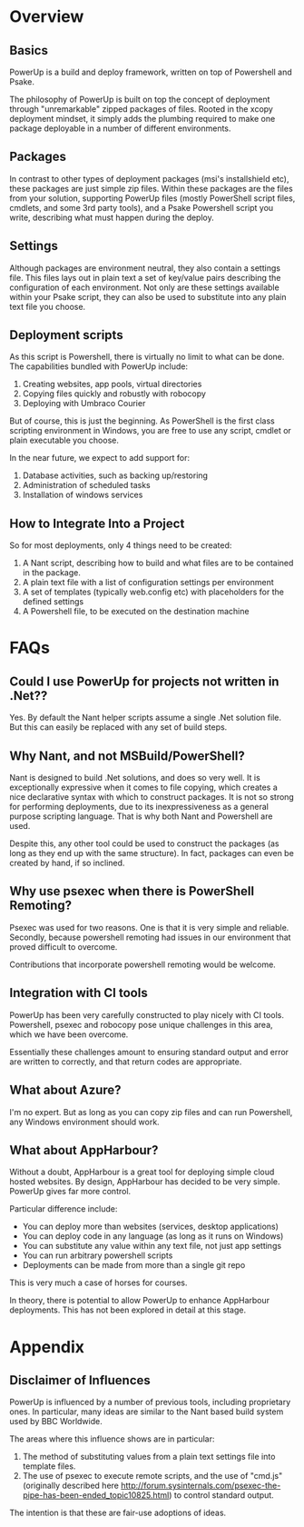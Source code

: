 # Overview

## Basics

PowerUp is a build and deploy framework, written on top of Powershell and Psake.

The philosophy of PowerUp is built on top the concept of deployment through "unremarkable" zipped packages of files. Rooted in the xcopy deployment mindset, it simply adds the plumbing required to make one package deployable in a number of different environments.

## Packages

In contrast to other types of deployment packages (msi's installshield etc), these packages are just simple zip files. Within these packages are the files from your solution, supporting PowerUp files (mostly PowerShell script files, cmdlets, and some 3rd party tools), and a Psake Powershell script you write, describing what must happen during the deploy.  

## Settings

Although packages are environment neutral, they also contain a settings file. This files lays out in plain text a set of key/value pairs describing the configuration of each environment. Not only are these settings available within your Psake script, they can also be used to substitute into any plain text file you choose.

## Deployment scripts

As this script is Powershell, there is virtually no limit to what can be done. The capabilities bundled with PowerUp include:  
1. Creating websites, app pools, virtual directories  
2. Copying files quickly and robustly with robocopy  
3. Deploying with Umbraco Courier  

But of course, this is just the beginning. As PowerShell is the first class scripting environment in Windows, you are free to use any script, cmdlet or plain executable you choose. 

In the near future, we expect to add support for:
1. Database activities, such as backing up/restoring  
2. Administration of scheduled tasks
3. Installation of windows services

## How to Integrate Into a Project

So for most deployments, only 4 things need to be created:  

1. A Nant script, describing how to build and what files are to be contained in the package.
2. A plain text file with a list of configuration settings per environment
3. A set of templates (typically web.config etc) with placeholders for the defined settings
4. A Powershell file, to be executed on the destination machine


# FAQs

## Could I use PowerUp for projects not written in .Net??

Yes. By default the Nant helper scripts assume a single .Net solution file. But this can easily be replaced with any set of build steps.

## Why Nant, and not MSBuild/PowerShell?

Nant is designed to build .Net solutions, and does so very well. It is exceptionally expressive when it comes to file copying, which creates a nice declarative syntax with which to construct packages. It is not so strong for performing deployments, due to its inexpressiveness as a general purpose scripting language. That is why both Nant and Powershell are used.

Despite this, any other tool could be used to construct the packages (as long as they end up with the same structure). In fact, packages can even be created by hand, if so inclined.

## Why use psexec when there is PowerShell Remoting?

Psexec was used for two reasons. One is that it is very simple and reliable. Secondly, because powershell remoting had issues in our environment that proved difficult to overcome.  

Contributions that incorporate powershell remoting would be welcome.

## Integration with CI tools

PowerUp has been very carefully constructed to play nicely with CI tools.  
Powershell, psexec and robocopy pose unique challenges in this area, which we have been overcome.

Essentially these challenges amount to ensuring standard output and error are written to correctly, and that return codes are appropriate.

## What about Azure?

I'm no expert. But as long as you can copy zip files and can run Powershell, any Windows environment should work.

## What about AppHarbour?

Without a doubt, AppHarbour is a great tool for deploying simple cloud hosted websites.
By design, AppHarbour has decided to be very simple. PowerUp gives far more control.

Particular difference include:  
- You can deploy more than websites (services, desktop applications)   
- You can deploy code in any language (as long as it runs on Windows)    
- You can substitute any value within any text file, not just app settings  
- You can run arbitrary powershell scripts
- Deployments can be made from more than a single git repo    

This is very much a case of horses for courses.

In theory, there is potential to allow PowerUp to enhance AppHarbour deployments. This has not been explored in detail at this stage.


# Appendix

## Disclaimer of Influences

PowerUp is influenced by a number of previous tools, including proprietary ones.
In particular, many ideas are similar to the Nant based build system used by BBC Worldwide.

The areas where this influence shows are in particular:  
1. The method of substituting values from a plain text settings file into template files.  
2. The use of psexec to execute remote scripts, and the use of "cmd.js" (originally described here http://forum.sysinternals.com/psexec-the-pipe-has-been-ended_topic10825.html) to control standard output.  

The intention is that these are fair-use adoptions of ideas.
